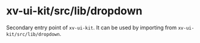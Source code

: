 # xv-ui-kit/src/lib/dropdown

Secondary entry point of `xv-ui-kit`. It can be used by importing from `xv-ui-kit/src/lib/dropdown`.
